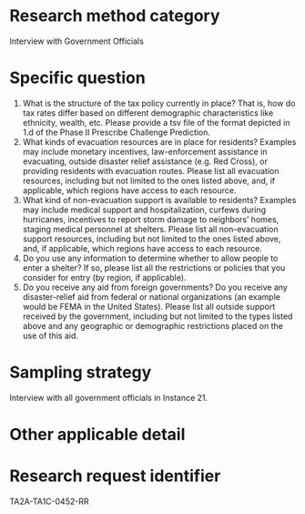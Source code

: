 # Research method category #

Interview with Government Officials

# Specific question #

1. What is the structure of the tax policy currently in place? That is, how do tax rates differ based on different demographic characteristics like ethnicity, wealth, etc. Please provide a tsv file of the format depicted in 1.d of the Phase II Prescribe Challenge Prediction.
2. What kinds of evacuation resources are in place for residents? Examples may include monetary incentives, law-enforcement assistance in evacuating, outside disaster relief assistance (e.g. Red Cross), or providing residents with evacuation routes. Please list all evacuation resources, including but not limited to the ones listed above, and, if applicable, which regions have access to each resource.
3. What kind of non-evacuation support is available to residents? Examples may include medical support and hospitalization, curfews during hurricanes, incentives to report storm damage to neighbors’ homes, staging medical personnel at shelters. Please list all non-evacuation support resources, including but not limited to the ones listed above, and, if applicable, which regions have access to each resource.
4. Do you use any information to determine whether to allow people to enter a shelter? If so, please list all the restrictions or policies that you consider for entry (by region, if applicable).
5. Do you receive any aid from foreign governments? Do you receive any disaster-relief aid from federal or national organizations (an example would be FEMA in the United States). Please list all outside support received by the government, including but not limited to the types listed above and any geographic or demographic restrictions placed on the use of this aid.

# Sampling strategy #

Interview with all government officials in Instance 21.


# Other applicable detail #

# Research request identifier #
TA2A-TA1C-0452-RR

